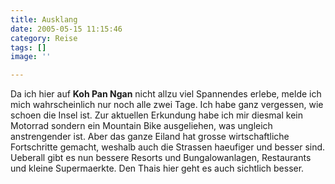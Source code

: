 ```yaml
---
title: Ausklang
date: 2005-05-15 11:15:46
category: Reise
tags: []
image: ''

---
```


Da ich hier auf **Koh Pan Ngan** nicht allzu viel Spannendes erlebe, melde ich mich wahrscheinlich nur noch alle zwei Tage. Ich habe ganz vergessen, wie schoen die Insel ist. Zur aktuellen Erkundung habe ich mir diesmal kein Motorrad sondern ein Mountain Bike ausgeliehen, was ungleich anstrengender ist. Aber das ganze Eiland hat grosse wirtschaftliche Fortschritte gemacht, weshalb auch die Strassen haeufiger und besser sind. Ueberall gibt es nun bessere Resorts und Bungalowanlagen, Restaurants und kleine Supermaerkte. Den Thais hier geht es auch sichtlich besser.
